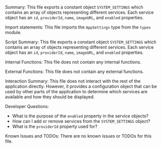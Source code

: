 Summary:
This file exports a constant object `SYSTEM_SETTINGS` which contains an array of objects representing different services. Each service object has an `id`, `providerId`, `name`, `imageURL`, and `enabled` properties.

Import statements:
This file imports the `AppSettings` type from the `types` module.

Script Summary:
This file exports a constant object `SYSTEM_SETTINGS` which contains an array of objects representing different services. Each service object has an `id`, `providerId`, `name`, `imageURL`, and `enabled` properties.

Internal Functions:
This file does not contain any internal functions.

External Functions:
This file does not contain any external functions.

Interaction Summary:
This file does not interact with the rest of the application directly. However, it provides a configuration object that can be used by other parts of the application to determine which services are available and how they should be displayed.

Developer Questions:
- What is the purpose of the `enabled` property in the service objects?
- How can I add or remove services from the `SYSTEM_SETTINGS` object?
- What is the `providerId` property used for?

Known Issues and TODOs:
There are no known issues or TODOs for this file.